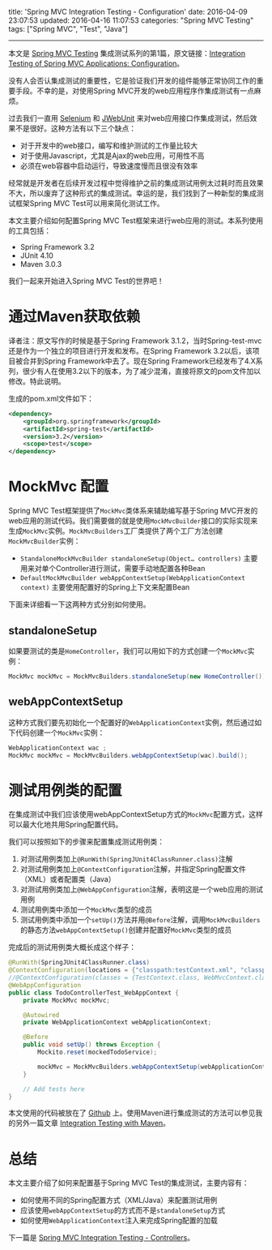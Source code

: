 title: 'Spring MVC Integration Testing - Configuration'
date: 2016-04-09 23:07:53
updated: 2016-04-16 11:07:53
categories: "Spring MVC Testing"
tags: ["Spring MVC", "Test", "Java"]

---

本文是 [Spring MVC Testing](/2016/04/09/spring-mvc-testing-content/) 集成测试系列的第1篇，原文链接：[Integration Testing of Spring MVC Applications: Configuration](http://www.petrikainulainen.net/programming/spring-framework/integration-testing-of-spring-mvc-applications-configuration/)。

没有人会否认集成测试的重要性，它是验证我们开发的组件能够正常协同工作的重要手段。不幸的是，对使用Spring MVC开发的web应用程序作集成测试有一点麻烦。

过去我们一直用 [Selenium](http://docs.seleniumhq.org) 和 [JWebUnit](https://jwebunit.github.io/jwebunit/) 来对web应用接口作集成测试，然后效果不是很好。这种方法有以下三个缺点：

- 对于开发中的web接口，编写和维护测试的工作量比较大
- 对于使用Javascript，尤其是Ajax的web应用，可用性不高
- 必须在web容器中启动运行，导致速度慢而且很没有效率

经常就是开发者在后续开发过程中觉得维护之前的集成测试用例太过耗时而且效果不大，所以废弃了这种形式的集成测试。幸运的是，我们找到了一种新型的集成测试框架Spring MVC Test可以用来简化测试工作。

本文主要介绍如何配置Spring MVC Test框架来进行web应用的测试。本系列使用的工具包括：

- Spring Framework 3.2
- JUnit 4.10
- Maven 3.0.3

我们一起来开始进入Spring MVC Test的世界吧！

<!-- More -->

# 通过Maven获取依赖

译者注：原文写作的时候是基于Spring Framework 3.1.2，当时Spring-test-mvc还是作为一个独立的项目进行开发和发布。在Spring Framework 3.2以后，该项目被合并到Spring Framework中去了。现在Spring Framework已经发布了4.X系列，很少有人在使用3.2以下的版本，为了减少混淆，直接将原文的pom文件加以修改。特此说明。

生成的pom.xml文件如下：

```xml
<dependency>
    <groupId>org.springframework</groupId>
    <artifactId>spring-test</artifactId>
    <version>3.2</version>
    <scope>test</scope>
</dependency>
```

# MockMvc 配置

Spring MVC Test框架提供了`MockMvc`类体系来辅助编写基于Spring MVC开发的web应用的测试代码。我们需要做的就是使用`MockMvcBuilder`接口的实际实现来生成`MockMvc`实例。`MockMvcBuilders`工厂类提供了两个工厂方法创建`MockMvcBuilder`实例：

- `StandaloneMockMvcBuilder standaloneSetup(Object… controllers)` 主要用来对单个Controller进行测试，需要手动地配置各种Bean
- `DefaultMockMvcBuilder webAppContextSetup(WebApplicationContext context)` 主要使用配置好的Spring上下文来配置Bean

下面来详细看一下这两种方式分别如何使用。

## standaloneSetup

如果要测试的类是`HomeController`，我们可以用如下的方式创建一个`MockMvc`实例：

```java
MockMvc mockMvc = MockMvcBuilders.standaloneSetup(new HomeController()).build();
```

## webAppContextSetup

这种方式我们要先初始化一个配置好的`WebApplicationContext`实例，然后通过如下代码创建一个`MockMvc`实例：

```java
WebApplicationContext wac ;
MockMvc mockMvc = MockMvcBuilders.webAppContextSetup(wac).build();
```

# 测试用例类的配置

在集成测试中我们应该使用webAppContextSetup方式的`MockMvc`配置方式，这样可以最大化地共用Spring配置代码。

我们可以按照如下的步骤来配置集成测试用例类：

1. 对测试用例类加上`@RunWith(SpringJUnit4ClassRunner.class)`注解
2. 对测试用例类加上`@ContextConfiguration`注解，并指定Spring配置文件（XML）或者配置类（Java）
3. 对测试用例类加上`@WebAppConfiguration`注解，表明这是一个web应用的测试用例
4. 测试用例类中添加一个`MockMvc`类型的成员
5. 测试用例类中添加一个`setUp()`方法并用`@Before`注解，调用`MockMvcBuilders`的静态方法`webAppContextSetup()`创建并配置好`MockMvc`类型的成员

完成后的测试用例类大概长成这个样子：

```java
@RunWith(SpringJUnit4ClassRunner.class)
@ContextConfiguration(locations = {"classpath:testContext.xml", "classpath:webMvcContext.xml"})
//@ContextConfiguration(classes = {TestContext.class, WebMvcContext.class})
@WebAppConfiguration
public class TodoControllerTest_WebAppContext {
    private MockMvc mockMvc;

    @Autowired
    private WebApplicationContext webApplicationContext;

    @Before
    public void setUp() throws Exception {
        Mockito.reset(mockedTodoService);

        mockMvc = MockMvcBuilders.webAppContextSetup(webApplicationContext).build();
    }

    // Add tests here
}
```

本文使用的代码被放在了 [Github](https://github.com/pkainulainen/spring-mvc-test-examples/tree/master/configuration) 上。使用Maven进行集成测试的方法可以参见我的另外一篇文章 [Integration Testing with Maven](http://www.petrikainulainen.net/programming/maven/integration-testing-with-maven/)。

# 总结

本文主要介绍了如何来配置基于Spring MVC Test的集成测试，主要内容有：

- 如何使用不同的Spring配置方式（XML/Java）来配置测试用例
- 应该使用`webAppContextSetup`的方式而不是`standaloneSetup`方式
- 如何使用`WebApplicationContext`注入来完成Spring配置的加载

下一篇是 [Spring MVC Integration Testing - Controllers](/2016/04/09/spring-mvc-testing-integration-testing-controllers/)。
